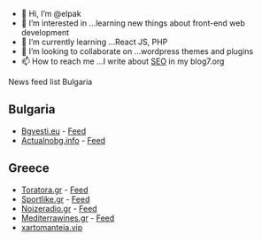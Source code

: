 - 👋 Hi, I’m @elpak
- 👀 I’m interested in ...learning new things about front-end web development
- 🌱 I’m currently learning ...React JS, PHP
- 💞️ I’m looking to collaborate on ...wordpress themes and plugins
- 📫 How to reach me ...I write about [SEO](https://blog7.org/seo-uslugi/) in my blog7.org

<!---
elpak/elpak is a ✨ special ✨ repository because its `README.md` (this file) appears on your GitHub profile.
You can click the Preview link to take a look at your changes.
--->
News feed list Bulgaria

## Bulgaria

- [Bgvesti.eu](https://bgvesti.eu) - [Feed](https://bgvesti.eu/feed)
- [Actualnobg.info](https://actualnobg.info) - [Feed](https://actualnobg.info/feed)

## Greece

- [Toratora.gr](https://toratora.gr) - [Feed](https://toratora.gr/feed)
- [Sportlike.gr](https://sportlike.gr) - [Feed](https://sportlike.gr/feed)
- [Noizeradio.gr](https://noizeradio.gr) - [Feed](https://noizeradio.gr/feed)
- [Mediterrawines.gr](https://mediterrawines.gr) - [Feed](https://mediterrawines.gr/feed/)
- [xartomanteia.vip](https://xartomanteia.vip) 
